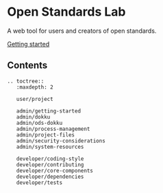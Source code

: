 Open Standards Lab
==============================

A web tool for users and creators of open standards.

[Getting started](https://github.com/OpenDataServices/standards-lab/blob/main/README.md)

## Contents

```eval_rst
.. toctree::
   :maxdepth: 2

   user/project

   admin/getting-started
   admin/dokku
   admin/ods-dokku
   admin/process-management
   admin/project-files
   admin/security-considerations
   admin/system-resources

   developer/coding-style
   developer/contributing
   developer/core-components
   developer/dependencies
   developer/tests

```
